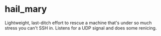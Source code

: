 # hail_mary
Lightweight, last-ditch effort to rescue a machine that's under so much stress you can't SSH in. Listens for a UDP signal and does some renicing.
